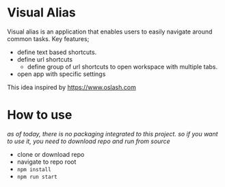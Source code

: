 # Visual Alias
Visual alias is an application that enables users to easily navigate around common tasks. 
Key features; 
 - define text based shortcuts. 
 - define url shortcuts 
    - define group of url shortcuts to open workspace with multiple tabs.
 - open app with specific settings

This idea inspired by https://www.oslash.com 

# How to use
*as of today, there is no packaging integrated to this project. so if you want to use it, you need to download repo and run from source*
 - clone or download repo
 - navigate to repo root
 - `npm install`
 - `npm run start`
 
  
